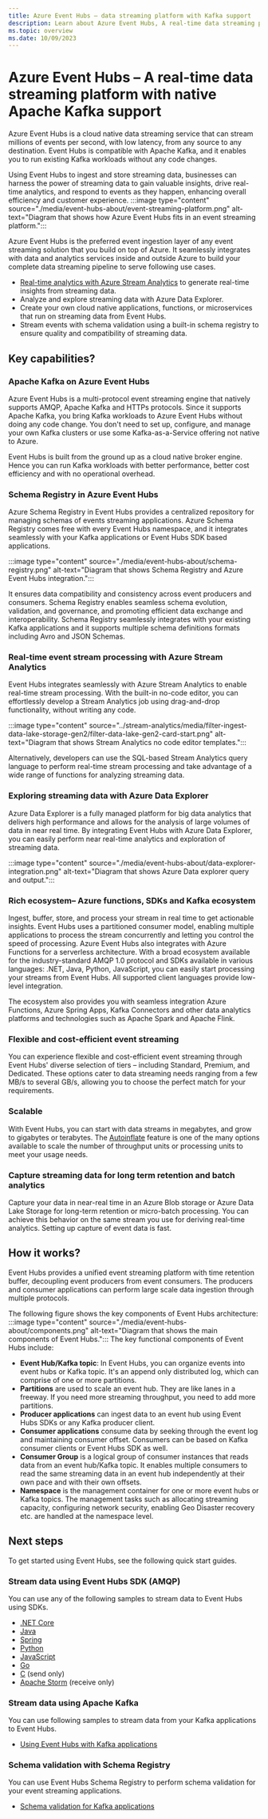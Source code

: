 ```yaml
---
title: Azure Event Hubs – data streaming platform with Kafka support
description: Learn about Azure Event Hubs, A real-time data streaming platform with native Apache Kafka support.
ms.topic: overview
ms.date: 10/09/2023
---
```


# Azure Event Hubs – A real-time data streaming platform with native Apache Kafka support
Azure Event Hubs is a cloud native data streaming service that can stream millions of events per second, with low latency, from any source to any destination. Event Hubs is compatible with Apache Kafka, and it enables you to run existing Kafka workloads without any code changes. 

Using Event Hubs to ingest and store streaming data, businesses can harness the power of streaming data to gain valuable insights, drive real-time analytics, and respond to events as they happen, enhancing overall efficiency and customer experience. 
    :::image type="content" source="./media/event-hubs-about/event-streaming-platform.png" alt-text="Diagram that shows how Azure Event Hubs fits in an event streaming platform.":::

Azure Event Hubs is the preferred event ingestion layer of any event streaming solution that you build on top of Azure. It seamlessly integrates with data and analytics services inside and outside Azure to build your complete data streaming pipeline to serve following use cases. 

- [Real-time analytics with Azure Stream Analytics](./process-data-azure-stream-analytics.md) to generate real-time insights from streaming data. 
- Analyze and explore streaming data with Azure Data Explorer. 
- Create your own cloud native applications, functions, or microservices that run on streaming data from Event Hubs.
- Stream events with schema validation using a built-in schema registry to ensure quality and compatibility of streaming data. 


## Key capabilities?
### Apache Kafka on Azure Event Hubs
Azure Event Hubs is a multi-protocol event streaming engine that natively supports AMQP, Apache Kafka and HTTPs protocols. Since it supports Apache Kafka, you bring Kafka workloads to Azure Event Hubs without doing any code change. You don't need to set up, configure, and manage your own Kafka clusters or use some Kafka-as-a-Service offering not native to Azure.

Event Hubs is built from the ground up as a cloud native broker engine. Hence you can run Kafka workloads with better performance, better cost efficiency and with no operational overhead.  

### Schema Registry in Azure Event Hubs 
Azure Schema Registry in Event Hubs provides a centralized repository for managing schemas of events streaming applications. Azure Schema Registry comes free with every Event Hubs namespace, and it integrates seamlessly with your Kafka applications or Event Hubs SDK based applications.

:::image type="content" source="./media/event-hubs-about/schema-registry.png" alt-text="Diagram that shows Schema Registry and Azure Event Hubs integration.":::


It ensures data compatibility and consistency across event producers and consumers.  Schema Registry enables seamless schema evolution, validation, and governance, and promoting efficient data exchange and interoperability.
Schema Registry seamlessly integrates with your existing Kafka applications and it supports multiple schema definitions formats including Avro and JSON Schemas.  

### Real-time event stream processing with Azure Stream Analytics 
Event Hubs integrates seamlessly with Azure Stream Analytics to enable real-time stream processing. With the built-in no-code editor, you can effortlessly develop a Stream Analytics job using drag-and-drop functionality, without writing any code. 

:::image type="content" source="../stream-analytics/media/filter-ingest-data-lake-storage-gen2/filter-data-lake-gen2-card-start.png" alt-text="Diagram that shows Stream Analytics no code editor templates.":::

Alternatively, developers can use the SQL-based Stream Analytics query language to perform real-time stream processing and take advantage of a wide range of functions for analyzing streaming data.  

### Exploring streaming data with Azure Data Explorer
Azure Data Explorer is a fully managed platform for big data analytics that delivers high performance and allows for the analysis of large volumes of data in near real time. By integrating Event Hubs with Azure Data Explorer, you can easily perform near real-time analytics and exploration of streaming data. 

:::image type="content" source="./media/event-hubs-about/data-explorer-integration.png" alt-text="Diagram that shows Azure Data explorer query and output.":::


### Rich ecosystem– Azure functions, SDKs and Kafka ecosystem
Ingest, buffer, store, and process your stream in real time to get actionable insights. Event Hubs uses a partitioned consumer model, enabling multiple applications to process the stream concurrently and letting you control the speed of processing. Azure Event Hubs also integrates with Azure Functions for a serverless architecture.
With a broad ecosystem available for the industry-standard AMQP 1.0 protocol and SDKs available in various languages: .NET, Java, Python, JavaScript, you can easily start processing your streams from Event Hubs. All supported client languages provide low-level integration. 

The ecosystem also provides you with seamless integration Azure Functions, Azure Spring Apps, Kafka Connectors and other data analytics platforms and technologies such as Apache Spark and Apache Flink.


### Flexible and cost-efficient event streaming
You can experience flexible and cost-efficient event streaming through Event Hubs' diverse selection of tiers – including Standard, Premium, and Dedicated. These options cater to data streaming needs ranging from a few MB/s to several GB/s, allowing you to choose the perfect match for your requirements. 

### Scalable
With Event Hubs, you can start with data streams in megabytes, and grow to gigabytes or terabytes. The [Autoinflate](event-hubs-auto-inflate.md) feature is one of the many options available to scale the number of throughput units or processing units to meet your usage needs.

### Capture streaming data for long term retention and batch analytics
Capture your data in near-real time in an Azure Blob storage or Azure Data Lake Storage for long-term retention or micro-batch processing. You can achieve this behavior on the same stream you use for deriving real-time analytics. Setting up capture of event data is fast.  

## How it works? 
Event Hubs provides a unified event streaming platform with time retention buffer, decoupling event producers from event consumers. The producers and consumer applications can perform large scale data ingestion through multiple protocols. 

The following figure shows the key components of Event Hubs architecture:
:::image type="content" source="./media/event-hubs-about/components.png" alt-text="Diagram that shows the main components of Event Hubs.":::
The key functional components of Event Hubs include: 
- **Event Hub/Kafka topic**: In Event Hubs, you can organize events into event hubs or Kafka topic. It's an append only distributed log, which can comprise of one or more partitions. 
- **Partitions** are used to scale an event hub. They are like lanes in a freeway. If you need more streaming throughput, you need to add more partitions.
- **Producer applications** can ingest data to an event hub using Event Hubs SDKs or any Kafka producer client. 
- **Consumer applications** consume data by seeking through the event log and maintaining consumer offset. Consumers can be based on Kafka consumer clients or Event Hubs SDK as well. 
- **Consumer Group** is a logical group of consumer instances that reads data from an event hub/Kafka topic. It enables multiple consumers to read the same streaming data in an event hub independently at their own pace and with their own offsets.
- **Namespace** is the management container for one or more event hubs or Kafka topics. The management tasks such as allocating streaming capacity, configuring network security, enabling Geo Disaster recovery etc. are handled at the namespace level. 


## Next steps

To get started using Event Hubs, see the following quick start guides. 

### Stream data using Event Hubs SDK (AMQP) 
You can use any of the following samples to stream data to Event Hubs using SDKs. 
- [.NET Core](event-hubs-dotnet-standard-getstarted-send.md)
- [Java](event-hubs-java-get-started-send.md)
- [Spring](/azure/developer/java/spring-framework/configure-spring-cloud-stream-binder-java-app-azure-event-hub?toc=/azure/event-hubs/TOC.json)
- [Python](event-hubs-python-get-started-send.md)
- [JavaScript](event-hubs-node-get-started-send.md)
- [Go](event-hubs-go-get-started-send.md)
- [C](event-hubs-c-getstarted-send.md) (send only)
- [Apache Storm](event-hubs-storm-getstarted-receive.md) (receive only)

### Stream data using Apache Kafka
You can use following samples to stream data from your Kafka applications to Event Hubs. 
- [Using Event Hubs with Kafka applications](event-hubs-java-get-started-send.md)

### Schema validation with Schema Registry 
You can use Event Hubs Schema Registry to perform schema validation for your event streaming applications. 

- [Schema validation for Kafka applications](schema-registry-kafka-java-send-receive-quickstart.md)

